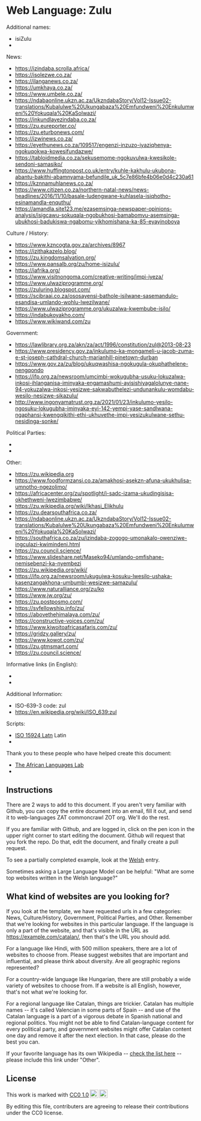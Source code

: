 # Web Language: Zulu

Additional names:

- isiZulu
-

News:

- https://izindaba.scrolla.africa/
- https://isolezwe.co.za/
- https://ilanganews.co.za/
- https://umkhaya.co.za/
- https://www.umbele.co.za/
- https://ndabaonline.ukzn.ac.za/UkzndabaStory/Vol12-Issue02-translations/Kubalulwe%20Ukungabaza%20Emfundweni%20Enkulumweni%20Yokuqala%20KaSolwazi/
- https://inkundlayezindaba.co.za/
- https://zu.eureporter.co/
- https://zu.eturbonews.com/
- https://izwinews.co.za/
- https://eyethunews.co.za/109517/engenzi-inzuzo-iyaziqhenya-ngokuqokwa-kowesifundazwe/
- https://tabloidmedia.co.za/sekusemome-ngokuvulwa-kwesikole-sendoni-samasiko/
- https://www.huffingtonpost.co.uk/entry/kuhle-kakhulu-ukubona-abantu-bakithi-abamnyama-befundile_uk_5c7e86bfe4b06e0d4c230a61
- https://kznnamuhlanews.co.za/
- https://www.citizen.co.za/northern-natal-news/news-headlines/2016/11/10/basale-ludengwane-kuhlasela-isiqhotho-esinamandla-enquthu/
- https://amandla.site123.me/ezasemsinga-newspaper-opinions-analysis/isigcawu-sokuqala-ngobukhosi-bamabomvu-asemsinga-ubukhosi-badukiswa-ngabomu-yikhomishana-ka-85-eyayinoboya

Culture / History:

- https://www.kzncogta.gov.za/archives/8967
- https://izithakazelo.blog/
- https://zu.kingdomsalvation.org/
- https://www.pansalb.org/zu/home-isizulu/
- https://iafrika.org/
- https://www.visitnongoma.com/creative-writing/impi-iyeza/
- https://www.ulwaziprogramme.org/
- https://zuluring.blogspot.com/
- https://scibraai.co.za/ososayensi-bathole-isilwane-sasemandulo-esandisa-umlando-wohlu-lwezilwane/
- https://www.ulwaziprogramme.org/ukuzalwa-kwembube-isilo/
- https://indabukoyakho.com/
- https://www.wikiwand.com/zu

Government:

- https://lawlibrary.org.za/akn/za/act/1996/constitution/zul@2013-08-23
- https://www.presidency.gov.za/inkulumo-ka-mongameli-u-jacob-zuma-e-st-joseph-cathdral-church-marianhill-pinetown-durban
- https://www.gov.za/zu/blog/ukuqwashisa-ngokugula-okuphathelene-nengqondo
- https://ifp.org.za/newsroom/umcimbi-wokugubha-usuku-lokuzalwa-inkosi-ihlanganisa-iminyaka-engamashumi-ayisishiyagalolunye-nane-94-yokuzalwa-inkosi-yesizwe-sakwabuthelezi-undunankulu-womdabu-wesilo-nesizwe-sikazulu/
- http://www.ingonyamatrust.org.za/2021/01/23/inkulumo-yesilo-ngosuku-lokugubha-iminyaka-eyi-142-yempi-yase-sandlwana-ngaphansi-kwengqikithi-ethi-ukhuvethe-impi-yesizukulwane-sethu-nesidinga-sonke/

Political Parties:

-
-

Other:

- https://zu.wikipedia.org
- https://www.foodformzansi.co.za/amakhosi-asekzn-afuna-ukukhulisa-umnotho-ngezolimo/
- https://africacenter.org/zu/spotlight/i-sadc-izama-ukudingisisa-okhethweni-lwezimbabwe/
- https://zu.wikipedia.org/wiki/Ikhasi_Elikhulu
- https://zu.dearsouthafrica.co.za/
- https://ndabaonline.ukzn.ac.za/UkzndabaStory/Vol12-Issue02-translations/Kubalulwe%20Ukungabaza%20Emfundweni%20Enkulumweni%20Yokuqala%20KaSolwazi/
- https://southafrica.co.za/zu/izindaba-zogogo-umonakalo-owenziwe-ingculazi-kwimindeni.html
- https://zu.council.science/
- https://www.slideshare.net/Maseko94/umlando-omfishane-nemisebenzi-ka-nyembezi
- https://zu.wikipedia.org/wiki/
- https://ifp.org.za/newsroom/ukugujwa-kosuku-lwesilo-ushaka-kasenzangakhona-umbumbi-wesizwe-samazulu/
- https://www.naturalliance.org/zu/ko
- https://www.jw.org/zu/
- https://zu.postposmo.com/
- https://svfellowship.info/zu/
- https://abovethehimalaya.com/zu/
- https://constructive-voices.com/zu/
- https://www.kiwoitoafricasafaris.com/zu/
- https://gridzy.gallery/zu/
- https://www.kowot.com/zu/
- https://zu.gtmsmart.com/
- https://zu.council.science/

Informative links (in English):

-
-

Additional Information:

- ISO-639-3 code: zul
- https://en.wikipedia.org/wiki/ISO_639:zul

Scripts:

- <a href="https://en.wikipedia.org/wiki/ISO_15924">ISO 15924 Latn</a> Latin
-

Thank you to these people who have helped create this document:

- [The African Languages Lab](https://africanlanguageslab.com/)
-

## Instructions

There are 2 ways to add to this document. If you aren't very familiar
with Github, you can copy the entire document into an email, fill it
out, and send it to web-languages ZAT commoncrawl ZOT org. We'll do the rest.

If you are familiar with Github, and are logged in, click on the pen
icon in the upper right corner to start editing the document.
Github will request that you fork the repo. Do that, edit the
document, and finally create a pull request.

To see a partially completed example, look at the
[Welsh](../living/welsh.md) entry.

Sometimes asking a Large Language Model can be helpful: "What are some
top websites written in the Welsh language?"

## What kind of websites are you looking for?

If you look at the template, we have requested urls in a few
categories: News, Culture/History, Government, Political Parties, and
Other. Remember that we're looking for websites in this particular
language. If the language is only a part of the website, and that's
visible in the URL as https://example.com/catalan/, then that's the
URL you should add.

For a language like Hindi, with 500 million speakers, there are a lot
of websites to choose from. Please suggest websites that are important
and influential, and please think about diversity. Are all geographic
regions represented?

For a country-wide language like Hungarian, there are still probably a
wide variety of websites to choose from. If a website is all English,
however, that's not what we're looking for.

For a regional language like Catalan, things are trickier. Catalan has
multiple names -- it's called Valencian in some parts of Spain -- and
use of the Catalan language is a part of a vigorous debate in Spanish
national and regional politics. You might not be able to find
Catalan-language content for every political party, and government
websites might offer Catalan content one day and remove it after
the next election. In that case, please do the best you can.

If your favorite language has its own Wikipedia -- [check the list here](https://en.wikipedia.org/wiki/List_of_Wikipedias) --
please include this link under "Other".

## License

<p xmlns:cc="http://creativecommons.org/ns#" >This work is marked with <a href="https://creativecommons.org/publicdomain/zero/1.0/?ref=chooser-v1" target="_blank" rel="license noopener noreferrer" style="display:inline-block;">CC0 1.0<img style="height:22px!important;margin-left:3px;vertical-align:text-bottom;" src="https://mirrors.creativecommons.org/presskit/icons/cc.svg?ref=chooser-v1" alt=""><img style="height:22px!important;margin-left:3px;vertical-align:text-bottom;" src="https://mirrors.creativecommons.org/presskit/icons/zero.svg?ref=chooser-v1" alt=""></a></p>

By editing this file, contributers are agreeing to release their contributions under the CC0 license.
